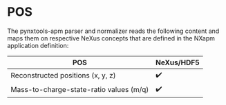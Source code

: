 # POS

The pynxtools-apm parser and normalizer reads the following content and maps them on respective NeXus concepts that are defined in the NXapm application definition:

| POS | NeXus/HDF5 |
| --------------- | --------------  |
| Reconstructed positions (x, y, z) | :heavy_check_mark: |
| Mass-to-charge-state-ratio values (m/q) | :heavy_check_mark: |

